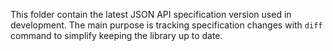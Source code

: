 This folder contain the latest JSON API specification version used in development. The main purpose is tracking specification changes with `diff` command to simplify keeping the library up to date.
